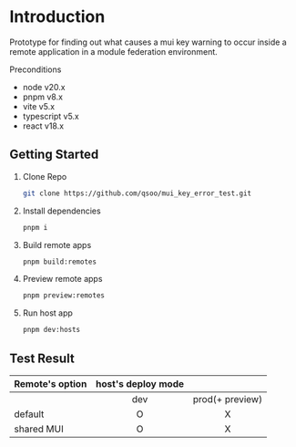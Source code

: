 # Introduction

Prototype for finding out what causes a mui key warning to occur inside a remote application in a module federation environment.

Preconditions

- node v20.x
- pnpm v8.x
- vite v5.x
- typescript v5.x
- react v18.x

## Getting Started

1. Clone Repo

   ```Bash
   git clone https://github.com/qsoo/mui_key_error_test.git
   ```

2. Install dependencies

   ```Bash
   pnpm i
   ```

3. Build remote apps

   ```Bash
   pnpm build:remotes
   ```

4. Preview remote apps

   ```Bash
   pnpm preview:remotes
   ```

5. Run host app

   ```Bash
   pnpm dev:hosts
   ```

## Test Result

| Remote's option | host's deploy mode |                 |
| --------------- | :----------------: | :-------------: |
|                 |        dev         | prod(+ preview) |
| default         |         O          |        X        |
| shared MUI      |         O          |        X        |
